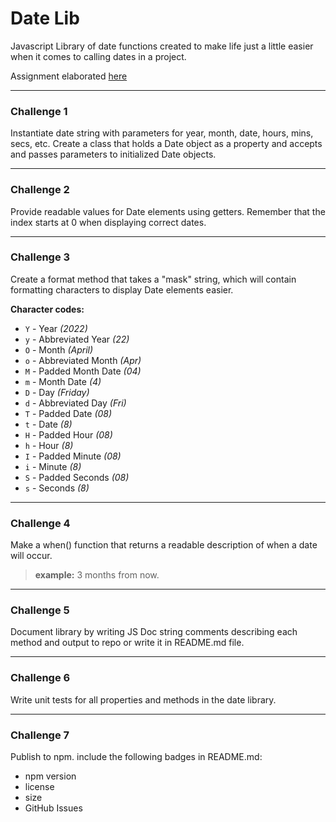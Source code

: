 # Date Lib

Javascript Library of date functions created to make life just a little easier when it comes to calling dates in a project.

Assignment elaborated [here](https://github.com/Tech-at-DU/ACS-3310-Writing-JavaScript-Libraries/blob/master/assignments/assignment-07.md)

<!-- ![npm bundle size](https://img.shields.io/bundlephobia/min/@maybejaybe/string-lib)
![npm](https://img.shields.io/npm/v/@maybejaybe/string-lib) -->
<!-- Published npm package [here](https://www.npmjs.com/package/@maybejaybe/date-lib) -->

---

### Challenge 1
Instantiate date string with parameters for year, month, date, hours, mins, secs, etc. Create a class that holds a Date object as a property and accepts and passes parameters to initialized Date objects.

---
 
### Challenge 2 
Provide readable values for Date elements using getters. Remember that the index starts at 0 when displaying correct dates.

---
 
### Challenge 3
Create a format method that takes a "mask" string, which will contain formatting characters to display Date elements easier.

**Character codes:**

- `Y` - Year *(2022)*
- `y` - Abbreviated Year *(22)*
- `O` - Month *(April)*
- `o` - Abbreviated Month *(Apr)*
- `M` - Padded Month Date *(04)*
- `m` - Month Date *(4)*
- `D` - Day *(Friday)*
- `d` - Abbreviated Day *(Fri)*
- `T` - Padded Date *(08)*
- `t` - Date *(8)*
- `H` - Padded Hour *(08)*
- `h` - Hour *(8)*
- `I` - Padded Minute *(08)*
- `i` - Minute *(8)*
- `S` - Padded Seconds *(08)*
- `s` - Seconds *(8)*

---
 
### Challenge 4
Make a when() function that returns a readable description of when a date will occur. 
> **example:** 3 months from now.

---
 
### Challenge 5
Document library by writing JS Doc string comments describing each method and output to repo or write it in README.md file.

---
 
### Challenge 6
Write unit tests for all properties and methods in the date library.

---
 
### Challenge 7
Publish to npm. include the following badges in README.md:

- npm version
- license
- size
- GitHub Issues
